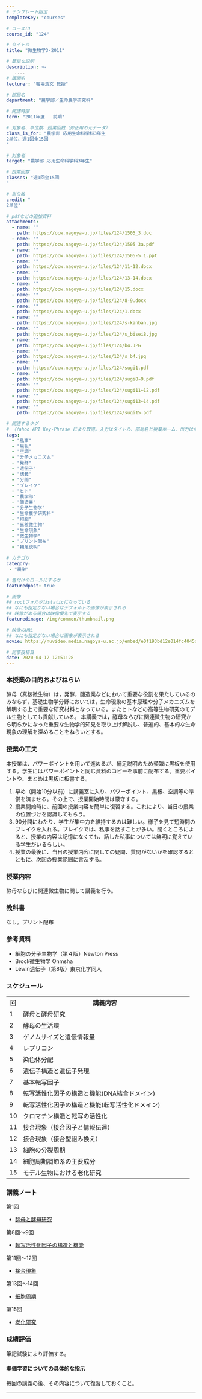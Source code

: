 ```yaml
---
# テンプレート指定
templateKey: "courses"

# コースID
course_id: "124"

# タイトル
title: "微生物学3-2011"

# 簡単な説明
description: >-
   ....
# 講師名
lecturer: "饗場浩文 教授"

# 部局名
department: "農学部／生命農学研究科"

# 開講時限
term: "2011年度	前期"

# 対象者、単位数、授業回数（修正用の元データ）
class_is_for: "農学部 応用生命科学科3年生
2単位、週1回全15回
"

# 対象者
target: "農学部 応用生命科学科3年生"

# 授業回数
classes: "週1回全15回
"

# 単位数
credit: "
2単位"

# pdfなどの追加資料
attachments:
  - name: "" 
    path: https://ocw.nagoya-u.jp/files/124/1505_3.doc
  - name: "" 
    path: https://ocw.nagoya-u.jp/files/124/1505 3a.pdf
  - name: "" 
    path: https://ocw.nagoya-u.jp/files/124/1505-5.1.ppt
  - name: "" 
    path: https://ocw.nagoya-u.jp/files/124/11-12.docx
  - name: "" 
    path: https://ocw.nagoya-u.jp/files/124/13-14.docx
  - name: "" 
    path: https://ocw.nagoya-u.jp/files/124/15.docx
  - name: "" 
    path: https://ocw.nagoya-u.jp/files/124/8-9.docx
  - name: "" 
    path: https://ocw.nagoya-u.jp/files/124/1.docx
  - name: "" 
    path: https://ocw.nagoya-u.jp/files/124/s-kanban.jpg
  - name: "" 
    path: https://ocw.nagoya-u.jp/files/124/s_bisei8.jpg
  - name: "" 
    path: https://ocw.nagoya-u.jp/files/124/b4.JPG
  - name: "" 
    path: https://ocw.nagoya-u.jp/files/124/s_b4.jpg
  - name: "" 
    path: https://ocw.nagoya-u.jp/files/124/sugi1.pdf
  - name: "" 
    path: https://ocw.nagoya-u.jp/files/124/sugi8~9.pdf
  - name: "" 
    path: https://ocw.nagoya-u.jp/files/124/sugi11~12.pdf
  - name: "" 
    path: https://ocw.nagoya-u.jp/files/124/sugi13~14.pdf
  - name: "" 
    path: https://ocw.nagoya-u.jp/files/124/sugi15.pdf

# 関連するタグ
# （Yahoo API Key-Phrase により取得。入力はタイトル、部局名と授業ホーム、出力はキーフレーズ（tags））
tags:
  - "私事"
  - "黒板"
  - "空調"
  - "分子メカニズム"
  - "発酵"
  - "遺伝子"
  - "講義"
  - "分間"
  - "ブレイク"
  - "ヒト"
  - "農学部"
  - "醸造業"
  - "分子生物学"
  - "生命農学研究科"
  - "細胞"
  - "真核微生物"
  - "生命現象"
  - "微生物学"
  - "プリント配布"
  - "補足説明"

# カテゴリ
category:
 - "農学"

# 色付けのロールにするか
featuredpost: true

# 画像
## rootフォルダはstaticになっている
## なにも指定がない場合はデフォルトの画像が表示される
## 映像がある場合は映像優先で表示する
featuredimage: /img/common/thumbnail.png

# 映像のURL
## なにも指定がない場合は画像が表示される
movie: https://nuvideo.media.nagoya-u.ac.jp/embed/e0f193bd12e014fc4045d7eca693d5befb739df4

# 記事投稿日
date: 2020-04-12 12:51:28
---
```


### 本授業の目的およびねらい

酵母（真核微生物）は，発酵，醸造業などにおいて重要な役割を果たしているのみならず，基礎生物学分野においては，生命現象の基本原理や分子メカニズムを解明する上で重要な研究材料となっている。またヒトなどの高等生物研究のモデル生物としても貢献している。 本講義では，酵母ならびに関連微生物の研究から明らかになった重要な生物学的知見を取り上げ解説し、普遍的、基本的な生命現象の理解を深めることをねらいとする。


### 授業の工夫

本授業は、パワーポイントを用いて進めるが、補足説明のため頻繁に黒板を使用する。学生にはパワーポイントと同じ資料のコピーを事前に配布する。重要ポイントや、まとめは黒板に板書する。

  1. 早め（開始10分以前）に講義室に入り、パワーポイント、黒板、空調等の準備を済ませる。その上で、授業開始時間は厳守する。
  2. 授業開始時に、前回の授業内容を簡単に復習する。これにより、当日の授業の位置づけを認識してもらう。
  3. 90分間にわたり、学生が集中力を維持するのは難しい。様子を見て短時間のブレイクを入れる。ブレイクでは、私事を話すことが多い。聞くところによると、授業の内容は記憶になくても、話した私事については鮮明に覚えている学生がいるらしい。
  4. 授業の最後に、当日の授業内容に関しての疑問、質問がないかを確認するとともに、次回の授業範囲に言及する。





### 授業内容

酵母ならびに関連微生物に関して講義を行う。 

### 教科書

なし。プリント配布 

### 参考資料

  * 細胞の分子生物学（第４版）Newton Press
  * Brock微生物学 Ohmsha
  * Lewin遺伝子（第8版）東京化学同人


<h3>スケジュール</h3>
<table class="basic" width="455">
<tr>
<th width="20" class="center">回</th>
<th width="435" class="center">講義内容</th>
</tr>
<tr>
<td width="20" class="center">1</td>
<td width="435">酵母と酵母研究</td>
</tr>
<tr>
<td width="20" class="center">2</td>
<td width="435">酵母の生活環</td>
</tr>
<tr>
<td width="20" class="center">3</td>
<td width="435">ゲノムサイズと遺伝情報量</td>
</tr>
<tr>
<td width="20" class="center">4</td>
<td width="435">レプリコン</td>
</tr>
<tr>
<td width="20" class="center">5</td>
<td width="435">染色体分配</td>
</tr>
<tr>
<td width="20" class="center">6</td>
<td width="435">遺伝子構造と遺伝子発現</td>
</tr>
<tr>
<td width="20" class="center">7</td>
<td width="435">基本転写因子</td>
</tr>
<tr>
<td width="20" class="center">8</td>
<td width="435">転写活性化因子の構造と機能(DNA結合ドメイン)</td>
</tr>
<tr>
<td width="20" class="center">9</td>
<td width="435">転写活性化因子の構造と機能(転写活性化ドメイン)</td>
</tr>
<tr>
<td width="20" class="center">10</td>
<td width="435">クロマチン構造と転写の活性化</td>
</tr>
<tr>
<td width="20" class="center">11</td>
<td width="435">接合現象（接合因子と情報伝達）</td>
</tr>
<tr>
<td width="20" class="center">12</td>
<td width="435">接合現象（接合型組み換え）</td>
</tr>
<tr>
<td width="20" class="center">13</td>
<td width="435">細胞の分裂周期</td>
</tr>
<tr>
<td width="20" class="center">14</td>
<td width="435">細胞周期調節系の主要成分</td>
</tr>
<tr>
<td width="20" class="center">15</td>
<td width="435">モデル生物における老化研究</td>
</tr>
</table>


### 講義ノート

第1回

* [酵母と酵母研究](https://ocw.nagoya-u.jp/files/124/sugi1.pdf) 

 

第8回〜9回

* [転写活性化因子の構造と機能](https://ocw.nagoya-u.jp/files/124/sugi8~9.pdf) 

 
第11回〜12回

* [接合現象](https://ocw.nagoya-u.jp/files/124/sugi11~12.pdf) 

第13回〜14回

* [細胞周期](https://ocw.nagoya-u.jp/files/124/sugi13~14.pdf) 

第15回

* [老化研究](https://ocw.nagoya-u.jp/files/124/sugi15.pdf) 





### 成績評価

筆記試験により評価する。

#### 準備学習についての具体的な指示

毎回の講義の後、その内容について復習しておくこと。





-----